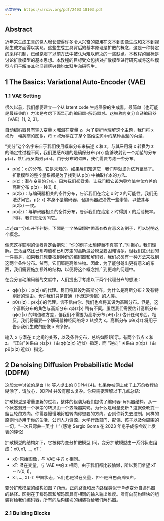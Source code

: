 ```yaml
---
论文链接: https://arxiv.org/pdf/2403.18103.pdf
---
```

## Abstract

近年来生成工具的惊人增长使得许多令人兴奋的应用在文本到图像生成和文本到视频生成方面得以实现。这些生成工具背后的基本原理是扩散的概念，这是一种特定的采样机制，已经克服了以前方法中被认为难以解决的一些缺点。本教程的目标是讨论扩散模型的基本思想。本教程的目标受众包括对扩散模型进行研究或将这些模型应用于解决其他问题感兴趣的本科生和研究生。

## 1 The Basics: Variational Auto-Encoder (VAE)

### 1.1 VAE Setting

很久以前，我们想要建立一个从 latent code 生成图像的生成器。最简单（也可能是最经典的）方法是考虑下面显示的编码器-解码器对。这被称为变分自动编码器（VAE）[1, 2, 3]。

自动编码器具有输入变量 x 和潜在变量 z。为了更好地理解这个主题，我们将 x 视为一幅美丽的图像，将 z 视为存在于某个高维空间中的某种类型的向量。

“变分”这个名字来自于我们使用概率分布来描述 x 和 z。与其采用将 x 转换为 z 的确定性过程不同，我们更感兴趣的是确保分布 p(x) 能够映射到一个期望的分布 p(z)，然后再反向到 p(x)。由于分布的设置，我们需要考虑一些分布。

- p(x)：x 的分布。它是未知的。如果我们知道它，我们早就成为亿万富翁了。扩散模型的整个星系都是为了找到从 p(x) 中抽取样本的方法。
- p(z)：潜在变量的分布。因为我们都很懒，让我们把它设为零均值单位方差的高斯分布 p(z) = N(0, I)。
- p(z|x)：与编码器相关的条件分布，告诉我们在给定 x 时 z 的可能性。我们无法访问它。p(z|x) 本身不是编码器，但编码器必须做一些事情，以使其与 p(z|x) 一致。
- p(x|z)：与解码器相关的条件分布，告诉我们在给定 z 时得到 x 的后验概率。同样，我们无法访问它。

上述四个分布并不神秘。下面是一个略显琐碎但富有教育意义的例子，可以说明这个概念。

像您这样聪明的读者肯定会抱怨：“你的例子太琐碎而不真实了。”别担心。我们理解。生活当然比已知均值和已知方差的高斯混合模型要困难得多。但我们意识到的一件事是，如果我们想要找到神奇的编码器和解码器，我们必须有一种方法来找到这两个条件分布。然而，它们都是高维生物。因此，为了能够说出更有意义的东西，我们需要施加额外的结构，以便将这个概念推广到更难的问题中。

在变分自动编码器的文献中，人们提出了考虑以下两个代理分布的想法：

- qϕ(z|x)：p(z|x)的代理。我们将其设为高斯分布。为什么是高斯分布？没有特别好的理由。也许我们只是普通（也就是懒惰）的人类。
- pθ(x|z)：p(x|z)的代理。信不信由你，我们也会将其设为高斯分布。但是，这个高斯分布的角色与高斯分布 qϕ(z|x) 稍有不同。虽然我们需要估计高斯分布 qϕ(z|x) 的均值和方差，但我们不需要为高斯分布 pθ(x|z) 估计任何东西。相反，我们将需要一个解码器神经网络将 z 转换为 x。高斯分布 pθ(x|z) 将用于告诉我们生成的图像 x 有多好。

输入 x 与潜在 z 之间的关系，以及条件分布，总结如图1所示。有两个节点 x 和 z。 “正向”关系由 p(z|x)（由 qϕ(z|x) 近似）指定，而 “逆向” 关系由 p(x|z)（由 pθ(x|z) 近似）指定。

## 2 Denoising Diffusion Probabilistic Model (DDPM)

这段文字讨论的是由 Ho 等人提出的 DDPM [4]。如果你被网上成千上万的教程搞糊涂了，请放心，DDPM 并没有那么复杂。你只需要理解以下几点总结:

扩散模型是增量更新的过程，整体的组装为我们提供了编码器-解码器结构。从一个状态到另一个状态的转换由一个去噪器实现。为什么是增量更新？这就像改变一艘巨轮的方向。你需要慢慢地将船转向你想要的方向，否则你将失去控制。同样的原则也适用于你的生活、公司人力资源、大学行政部门、配偶、孩子以及你周围的一切。“一次只弯曲一英寸！” (感谢 Sergio Goma 在 2023 年电子成像会议上发表的评论)

扩散模型的结构如下，它被称为变分扩散模型 [5]。变分扩散模型由一系列状态组成：x0, x1, ..., xT：

- x0: 原始图像，与 VAE 中的 x 相同。
- xT: 潜在变量，与 VAE 中的 z 相同。由于我们都比较偷懒，所以我们希望 xT ∼ N(0, I)。
- x1, ..., xT-1: 中间状态。它们也是潜在变量，但不是白色高斯噪声。

变分扩散模型的结构如图 7 所示。正向路径和反向路径类似于单步变分自编码器的路径。区别在于编码器和解码器具有相同的输入输出维度。所有向前构建块的组装将给我们编码器，所有向后构建块的组装将给我们解码器。

### 2.1 Building Blocks

